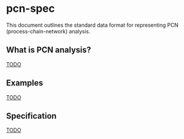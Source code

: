 # pcn-spec

This document outlines the standard data format for representing PCN (process-chain-network) analysis.

## What is PCN analysis?

[TODO](https://github.com/mjswensen/pcn-spec/issues/1)

## Examples

[TODO](https://github.com/mjswensen/pcn-spec/issues/3)

## Specification

[TODO](https://github.com/mjswensen/pcn-spec/issues/2)
